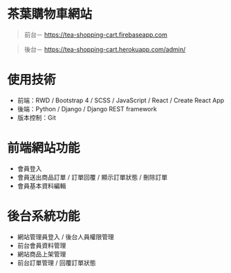 # 茶葉購物車網站
> 前台－ https://tea-shopping-cart.firebaseapp.com

> 後台－ https://tea-shopping-cart.herokuapp.com/admin/


# 使用技術
* 前端：RWD / Bootstrap 4 / SCSS / JavaScript / React / Create React App
* 後端：Python / Django / Django REST framework
* 版本控制：Git 


# 前端網站功能
* 會員登入
* 會員送出商品訂單 / 訂單回覆 / 顯示訂單狀態 / 刪除訂單
* 會員基本資料編輯


# 後台系統功能
* 網站管理員登入 / 後台人員權限管理
* 前台會員資料管理
* 網站商品上架管理 
* 前台訂單管理 / 回覆訂單狀態






